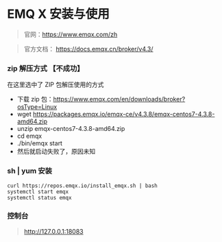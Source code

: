 # EMQ X 安装与使用

> 官网：https://www.emqx.com/zh

> 官方文档： https://docs.emqx.cn/broker/v4.3/


### zip 解压方式 【不成功】
在这里选中了 ZIP 包解压使用的方式
- 下载 zip 包：https://www.emqx.com/en/downloads/broker?osType=Linux
- wget https://packages.emqx.io/emqx-ce/v4.3.8/emqx-centos7-4.3.8-amd64.zip
- unzip emqx-centos7-4.3.8-amd64.zip
- cd emqx
- ./bin/emqx start
- 然后就启动失败了，原因未知

### sh | yum 安装

```shell
curl https://repos.emqx.io/install_emqx.sh | bash
systemctl start emqx
systemctl status emqx
```

### 控制台
> http://127.0.0.1:18083